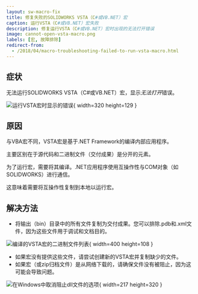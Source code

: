 ```yaml
---
layout: sw-macro-fix
title: 修复失败的SOLIDWORKS VSTA（C#或VB.NET）宏
caption: 运行VSTA（C#或VB.NET）宏失败
description: 修复运行VSTA（C#或VB.NET）宏时出现的无法打开错误
image: cannot-open-vsta-macro.png
labels: [宏, 故障排除]
redirect-from:
  - /2018/04/macro-troubleshooting-failed-to-run-vsta-macro.html
---
```

## 症状

无法运行SOLIDWORKS VSTA（C#或VB.NET）宏，显示*无法打开*错误。

![运行VSTA宏时显示的错误](cannot-open-vsta-macro.png){ width=320 height=129 }

## 原因

与VBA宏不同，VSTA宏是基于.NET Framework的编译内部应用程序。

主要区别在于源代码和二进制文件（交付成果）是分开的元素。

为了运行宏，需要将其编译。.NET应用程序使用互操作性与COM对象（如SOLIDWORKS）进行通信。

这意味着需要将互操作性复制到本地以运行宏。

## 解决方法

* 将输出（bin）目录中的所有文件复制为交付成果。您可以排除.pdb和.xml文件，因为这些文件用于调试和文档目的。

![编译的VSTA宏的二进制文件列表](vsta-macro-binaries.png){ width=400 height=108 }

* 如果宏没有提供这些文件，请尝试创建新的VSTA宏并复制缺少的文件。
* 如果宏（或zip归档文件）是从网络下载的，请确保文件没有被阻止，因为这可能会导致问题。

![在Windows中取消阻止dll文件的选项](unblock-dll.png){ width=217 height=320 }